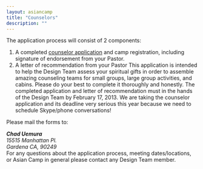 ```yaml
---
layout: asiancamp
title: "Counselors"
description: ""
---
```


The application process will consist of 2 components:

1. A completed [counselor application]({{site.asian_camp_counselor_app}}) and camp registration, including signature of endorsement from your Pastor.
2. A letter of recommendation from your Pastor
This application is intended to help the Design Team assess your spiritual gifts in order to assemble amazing counseling teams for small
groups, large group activities, and cabins. Please do your best to complete it thoroughly and honestly. The completed application and
letter of recommendation must in the hands of the Design Team by February 17, 2013. We are taking the counselor application
and its deadline very serious this year because we need to schedule Skype/phone conversations! 

Please mail the
forms to:
<address>
<strong>Chad Uemura</strong><br>
15515 Manhattan Pl.<br>
Gardena CA, 90249<br>
</address>
For any questions about the application process, meeting dates/locations, or Asian Camp in general please contact any Design Team
member.

